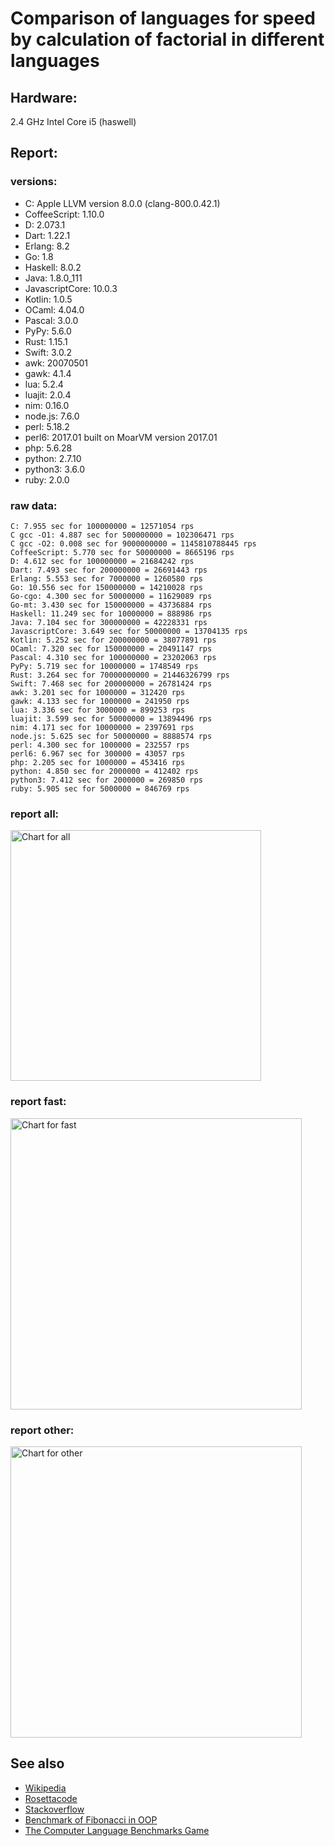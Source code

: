 Comparison of languages for speed by calculation of factorial in different languages
====================================================================================

Hardware:
---------
2.4 GHz Intel Core i5 (haswell)

Report:
-------
### versions:

  * C: Apple LLVM version 8.0.0 (clang-800.0.42.1)
  * CoffeeScript: 1.10.0
  * D: 2.073.1
  * Dart: 1.22.1
  * Erlang: 8.2
  * Go: 1.8
  * Haskell: 8.0.2
  * Java: 1.8.0_111
  * JavascriptCore: 10.0.3
  * Kotlin: 1.0.5
  * OCaml: 4.04.0
  * Pascal: 3.0.0
  * PyPy: 5.6.0
  * Rust: 1.15.1
  * Swift: 3.0.2
  * awk: 20070501
  * gawk: 4.1.4
  * lua: 5.2.4
  * luajit: 2.0.4
  * nim: 0.16.0
  * node.js: 7.6.0
  * perl: 5.18.2
  * perl6: 2017.01 built on MoarVM version 2017.01
  * php: 5.6.28
  * python: 2.7.10
  * python3: 3.6.0
  * ruby: 2.0.0


### raw data:

    C: 7.955 sec for 100000000 = 12571054 rps
    C gcc -O1: 4.887 sec for 500000000 = 102306471 rps
    C gcc -O2: 0.008 sec for 9000000000 = 1145810788445 rps
    CoffeeScript: 5.770 sec for 50000000 = 8665196 rps
    D: 4.612 sec for 100000000 = 21684242 rps
    Dart: 7.493 sec for 200000000 = 26691443 rps
    Erlang: 5.553 sec for 7000000 = 1260580 rps
    Go: 10.556 sec for 150000000 = 14210028 rps
    Go-cgo: 4.300 sec for 50000000 = 11629089 rps
    Go-mt: 3.430 sec for 150000000 = 43736884 rps
    Haskell: 11.249 sec for 10000000 = 888986 rps
    Java: 7.104 sec for 300000000 = 42228331 rps
    JavascriptCore: 3.649 sec for 50000000 = 13704135 rps
    Kotlin: 5.252 sec for 200000000 = 38077891 rps
    OCaml: 7.320 sec for 150000000 = 20491147 rps
    Pascal: 4.310 sec for 100000000 = 23202063 rps
    PyPy: 5.719 sec for 10000000 = 1748549 rps
    Rust: 3.264 sec for 70000000000 = 21446326799 rps
    Swift: 7.468 sec for 200000000 = 26781424 rps
    awk: 3.201 sec for 1000000 = 312420 rps
    gawk: 4.133 sec for 1000000 = 241950 rps
    lua: 3.336 sec for 3000000 = 899253 rps
    luajit: 3.599 sec for 50000000 = 13894496 rps
    nim: 4.171 sec for 10000000 = 2397691 rps
    node.js: 5.625 sec for 50000000 = 8888574 rps
    perl: 4.300 sec for 1000000 = 232557 rps
    perl6: 6.967 sec for 300000 = 43057 rps
    php: 2.205 sec for 1000000 = 453416 rps
    python: 4.850 sec for 2000000 = 412402 rps
    python3: 7.412 sec for 2000000 = 269850 rps
    ruby: 5.905 sec for 5000000 = 846769 rps


### report all:

<img alt="Chart for all" width="401" src="https://chart.googleapis.com/chart?cht=bhs&chs=602x498&chd=t%3A102306470%2C43736884%2C42228331%2C38077890%2C26781423%2C26691443%2C23202062%2C21684242%2C20491146%2C14210028%2C13894495%2C13704135%2C12571054%2C11629088%2C8888573%2C8665196%2C2397691%2C1748549%2C1260580%2C899252%2C888986%2C846768%2C453415%2C412402%2C312420%2C269849%2C241949%2C232556&chco=4d89f9&chbh=12&chds=0,102306470.736953&chxt=x,y,r&chxl=1%3A%7Cperl%7Cgawk%7Cpython3%7Cawk%7Cpython%7Cphp%7Cruby%7CHaskell%7Clua%7CErlang%7CPyPy%7Cnim%7CCoffeeScript%7Cnode.js%7CGo-cgo%7CC%7CJavascriptCore%7Cluajit%7CGo%7COCaml%7CD%7CPascal%7CDart%7CSwift%7CKotlin%7CJava%7CGo-mt%7CC%20gcc%20-O1%7C2%3A%7C232556%20rps%7C241949%20rps%7C269849%20rps%7C312420%20rps%7C412402%20rps%7C453415%20rps%7C846768%20rps%7C888986%20rps%7C899252%20rps%7C1260580%20rps%7C1748549%20rps%7C2397691%20rps%7C8665196%20rps%7C8888573%20rps%7C11629088%20rps%7C12571054%20rps%7C13704135%20rps%7C13894495%20rps%7C14210028%20rps%7C20491146%20rps%7C21684242%20rps%7C23202062%20rps%7C26691443%20rps%7C26781423%20rps%7C38077890%20rps%7C42228331%20rps%7C43736884%20rps%7C102306470%20rps%7C0%3A%7C0%20%25%7C10%20%25%7C20%20%25%7C30%20%25%7C40%20%25%7C50%20%25%7C60%20%25%7C70%20%25%7C80%20%25%7C90%20%25%7C100%20%25">

### report fast:

<img alt="Chart for fast" width="466" src="https://chart.googleapis.com/chart?cht=bhs&chs=700x311&chd=t%3A102306470%2C43736884%2C42228331%2C38077890%2C26781423%2C26691443%2C23202062%2C21684242%2C20491146%2C14210028%2C13894495%2C13704135%2C12571054%2C11629088%2C8888573%2C8665196%2C2397691&chco=4d89f9&chbh=12&chds=0,102306470.736953&chxt=x,y,r&chxl=1%3A%7Cnim%7CCoffeeScript%7Cnode.js%7CGo-cgo%7CC%7CJavascriptCore%7Cluajit%7CGo%7COCaml%7CD%7CPascal%7CDart%7CSwift%7CKotlin%7CJava%7CGo-mt%7CC%20gcc%20-O1%7C2%3A%7C2397691%20rps%7C8665196%20rps%7C8888573%20rps%7C11629088%20rps%7C12571054%20rps%7C13704135%20rps%7C13894495%20rps%7C14210028%20rps%7C20491146%20rps%7C21684242%20rps%7C23202062%20rps%7C26691443%20rps%7C26781423%20rps%7C38077890%20rps%7C42228331%20rps%7C43736884%20rps%7C102306470%20rps%7C0%3A%7C0%20%25%7C10%20%25%7C20%20%25%7C30%20%25%7C40%20%25%7C50%20%25%7C60%20%25%7C70%20%25%7C80%20%25%7C90%20%25%7C100%20%25">

### report other:

<img alt="Chart for other" width="466" src="https://chart.googleapis.com/chart?cht=bhs&chs=700x209&chd=t%3A1748549%2C1260580%2C899252%2C888986%2C846768%2C453415%2C412402%2C312420%2C269849%2C241949%2C232556&chco=4d89f9&chbh=12&chds=0,1748549.30732443&chxt=x,y,r&chxl=1%3A%7Cperl%7Cgawk%7Cpython3%7Cawk%7Cpython%7Cphp%7Cruby%7CHaskell%7Clua%7CErlang%7CPyPy%7C2%3A%7C232556%20rps%7C241949%20rps%7C269849%20rps%7C312420%20rps%7C412402%20rps%7C453415%20rps%7C846768%20rps%7C888986%20rps%7C899252%20rps%7C1260580%20rps%7C1748549%20rps%7C0%3A%7C0%20%25%7C10%20%25%7C20%20%25%7C30%20%25%7C40%20%25%7C50%20%25%7C60%20%25%7C70%20%25%7C80%20%25%7C90%20%25%7C100%20%25">



See also
--------

  * [Wikipedia](http://en.wikipedia.org/wiki/Factorial)
  * [Rosettacode](http://rosettacode.org/wiki/Factorial)
  * [Stackoverflow](http://stackoverflow.com/questions/23930/factorial-algorithms-in-different-languages)
  * [Benchmark of Fibonacci in OOP](https://github.com/Balancer/benchmarks-fib-obj)
  * [The Computer Language Benchmarks Game](http://benchmarksgame.alioth.debian.org)
